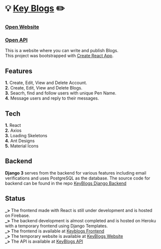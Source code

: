 # 💡 [Key Blogs](https://keyblogs.web.app) ✏️

### [Open Website](https://keyblogs.web.app)
### [Open API](https://keyblogs.herokuapp.com/api/)

This is a website where you can write and publish Blogs. <br />
This project was bootstrapped with [Create React App](https://github.com/facebook/create-react-app).

## Features

**1.** Create, Edit, View and Delete Account. <br />
**2.** Create, Edit, View and Delete Blogs. <br />
**3.** Seacrh, find and follow users with unique Pen Name. <br />
**4.** Message users and reply to their messages. <br />

## Tech

**1.** React <br />
**2.** Axios <br />
**3.** Loading Skeletons <br />
**4.** Ant Designs <br />
**5.** Material Icons <br />

## Backend

**Django 3** serves from the backend for various features including email verifications and uses PostgreSQL as the database. The source code for backend can be found in the repo [KeyBlogs Django Backend](https://github.com/nandan-unni/KeyBlogs-Django-Backend) <br />

## Status

**_>** The frontend made with React is still under development and is hosted on Firebase.<br />
**_>** The backend development is almost completed and is hosted on Heroku with a temporary frontend using Django Templates.<br />
**_>** The frontend is available at [Keyblogs Frontend](https://keyblogs.web.app) <br />
**_>** The temporary website is available at [KeyBlogs Website](https://keyblogs.herokuapp.com) <br />
**_>** The API is available at [KeyBlogs API](https://keyblogs.herokuapp.com/api/) <br />